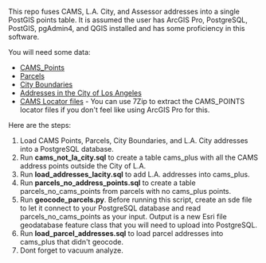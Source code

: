 This repo fuses CAMS, L.A. City, and Assessor addresses into a single PostGIS points table. It is assumed the user has ArcGIS Pro, PostgreSQL, PostGIS, pgAdmin4, and QGIS installed and has some proficiency in this software.

You will need some data:

<ul>
  <li><a href="https://lacounty.maps.arcgis.com/home/item.html?id=cdd4c011519849caa62286044f1d31c9">CAMS_Points</a></li>
  <li><a href="https://egis-lacounty.hub.arcgis.com/documents/parcels/about">Parcels</a></li>
  <li><a href="https://egis-lacounty.hub.arcgis.com/datasets/la-county-city-boundaries">City Boundaries</a></li>
  <li><a href="https://data.lacity.org/City-Infrastructure-Service-Requests/Addresses-in-the-City-of-Los-Angeles/4ca8-mxuh">Addresses in the City of Los Angeles</a></li>
  <li><a href="https://lacounty.maps.arcgis.com/home/item.html?id=d134cbd2ac6a49fb97c4cd9da97080db#overview">CAMS Locator files</a> - You can use 7Zip to extract the CAMS_POINTS locator files if you don't feel like using ArcGIS Pro for this.</li>
</ul>

Here are the steps:

<ol type="1">
  <li>Load CAMS Points, Parcels, City Boundaries, and L.A. City addresses into a PostgreSQL database.</li>
  <li>Run <b>cams_not_la_city.sql</b> to create a table cams_plus with all the CAMS address points outside the City of L.A.</li>
  <li>Run <b>load_addresses_lacity.sql</b> to add L.A. addresses into cams_plus.</li>
  <li>Run <b>parcels_no_address_points.sql</b> to create a table parcels_no_cams_points from parcels with no cams_plus points.</li>
  <li>Run <b>geocode_parcels.py</b>. Before running this script, create an sde file to let it connect to your PostgreSQL database and read parcels_no_cams_points as your input. Output is a new Esri file geodatabase feature class that you will need to upload into PostgreSQL.</li>
  <li>Run <b>load_parcel_addresses.sql</b> to load parcel addresses into cams_plus that didn't geocode.</li>
  <li>Dont forget to vacuum analyze.</li>
</ol>

